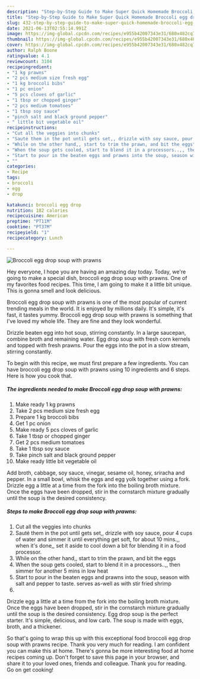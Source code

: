 ```yaml
---
description: "Step-by-Step Guide to Make Super Quick Homemade Broccoli egg drop soup with prawns"
title: "Step-by-Step Guide to Make Super Quick Homemade Broccoli egg drop soup with prawns"
slug: 432-step-by-step-guide-to-make-super-quick-homemade-broccoli-egg-drop-soup-with-prawns
date: 2021-06-13T02:55:14.991Z
image: https://img-global.cpcdn.com/recipes/e955b42007343e31/680x482cq70/broccoli-egg-drop-soup-with-prawns-recipe-main-photo.jpg
thumbnail: https://img-global.cpcdn.com/recipes/e955b42007343e31/680x482cq70/broccoli-egg-drop-soup-with-prawns-recipe-main-photo.jpg
cover: https://img-global.cpcdn.com/recipes/e955b42007343e31/680x482cq70/broccoli-egg-drop-soup-with-prawns-recipe-main-photo.jpg
author: Ralph Boone
ratingvalue: 4.1
reviewcount: 3104
recipeingredient:
- "1 kg prawns"
- "2 pcs medium size fresh egg"
- "1 kg broccoli bibs"
- "1 pc onion"
- "5 pcs cloves of garlic"
- "1 tbsp or chopped ginger"
- "2 pcs medium tomatoes"
- "1 tbsp soy sauce"
- "pinch salt and black ground pepper"
- " little bit vegetable oil"
recipeinstructions:
- "Cut all the veggies into chunks"
- "Sauté them in the pot until gets set,, drizzle with soy sauce, pour 4 cups of water and simmer it until everything get soft, for about 10 mins.,, when it&#39;s done,, set it aside to cool down a bit for blending it in a food processor."
- "While on the other hand,, start to trim the prawn, and bit the eggs"
- "When the soup gets cooled, start to blend it in a processors..,, then simmer for another 5 mins in low heat"
- "Start to pour in the beaten eggs and prawns into the soup, season with salt and pepper to taste. serves as-well as with stir fried shrimp"
- ""
categories:
- Recipe
tags:
- broccoli
- egg
- drop

katakunci: broccoli egg drop 
nutrition: 182 calories
recipecuisine: American
preptime: "PT11M"
cooktime: "PT37M"
recipeyield: "1"
recipecategory: Lunch

---
```



![Broccoli egg drop soup with prawns](https://img-global.cpcdn.com/recipes/e955b42007343e31/680x482cq70/broccoli-egg-drop-soup-with-prawns-recipe-main-photo.jpg)

Hey everyone, I hope you are having an amazing day today. Today, we're going to make a special dish, broccoli egg drop soup with prawns. One of my favorites food recipes. This time, I am going to make it a little bit unique. This is gonna smell and look delicious.

Broccoli egg drop soup with prawns is one of the most popular of current trending meals in the world. It is enjoyed by millions daily. It's simple, it's fast, it tastes yummy. Broccoli egg drop soup with prawns is something that I've loved my whole life. They are fine and they look wonderful.

Drizzle beaten egg into hot soup, stirring constantly. In a large saucepan, combine broth and remaining water. Egg drop soup with fresh corn kernels and topped with fresh prawns. Pour the eggs into the pot in a slow stream, stirring constantly.


To begin with this recipe, we must first prepare a few ingredients. You can have broccoli egg drop soup with prawns using 10 ingredients and 6 steps. Here is how you cook that.

<!--inarticleads1-->

##### The ingredients needed to make Broccoli egg drop soup with prawns:

1. Make ready 1 kg prawns
1. Take 2 pcs medium size fresh egg
1. Prepare 1 kg broccoli bibs
1. Get 1 pc onion
1. Make ready 5 pcs cloves of garlic
1. Take 1 tbsp or chopped ginger
1. Get 2 pcs medium tomatoes
1. Take 1 tbsp soy sauce
1. Take pinch salt and black ground pepper
1. Make ready  little bit vegetable oil


Add broth, cabbage, soy sauce, vinegar, sesame oil, honey, sriracha and pepper. In a small bowl, whisk the eggs and egg yolk together using a fork. Drizzle egg a little at a time from the fork into the boiling broth mixture. Once the eggs have been dropped, stir in the cornstarch mixture gradually until the soup is the desired consistency. 

<!--inarticleads2-->

##### Steps to make Broccoli egg drop soup with prawns:

1. Cut all the veggies into chunks
1. Sauté them in the pot until gets set,, drizzle with soy sauce, pour 4 cups of water and simmer it until everything get soft, for about 10 mins.,, when it&#39;s done,, set it aside to cool down a bit for blending it in a food processor.
1. While on the other hand,, start to trim the prawn, and bit the eggs
1. When the soup gets cooled, start to blend it in a processors..,, then simmer for another 5 mins in low heat
1. Start to pour in the beaten eggs and prawns into the soup, season with salt and pepper to taste. serves as-well as with stir fried shrimp
1. 


Drizzle egg a little at a time from the fork into the boiling broth mixture. Once the eggs have been dropped, stir in the cornstarch mixture gradually until the soup is the desired consistency. Egg drop soup is the perfect starter. It&#39;s simple, delicious, and low carb. The soup is made with eggs, broth, and a thickener. 

So that's going to wrap this up with this exceptional food broccoli egg drop soup with prawns recipe. Thank you very much for reading. I am confident you can make this at home. There's gonna be more interesting food at home recipes coming up. Don't forget to save this page in your browser, and share it to your loved ones, friends and colleague. Thank you for reading. Go on get cooking!
